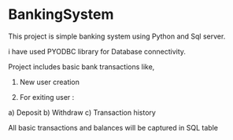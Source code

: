 # BankingSystem

This project is simple banking system using Python and Sql server. 

i have used PYODBC library for Database connectivity.

Project includes basic bank transactions like,

1) New user creation

2) For exiting user :

  a) Deposit
  b) Withdraw
  c) Transaction history


All basic transactions and balances will be captured in SQL table




  
  
